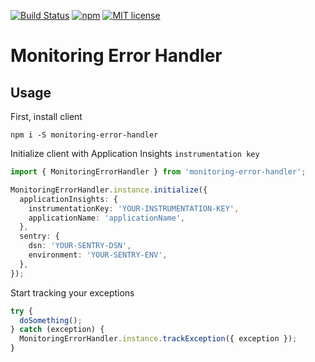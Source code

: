 [![Build Status](https://travis-ci.com/takenet/monitoring-error-handler.svg?branch=master)](https://travis-ci.com/takenet/monitoring-error-handler.svg?branch=master)
[![npm](https://img.shields.io/npm/v/monitoring-error-handler.svg)](https://www.npmjs.com/package/monitoring-error-handler)
[![MIT license](http://img.shields.io/badge/license-MIT-brightgreen.svg)](http://opensource.org/licenses/MIT)

# Monitoring Error Handler

## Usage

First, install client

```
npm i -S monitoring-error-handler
```

Initialize client with Application Insights `instrumentation key`

```typescript
import { MonitoringErrorHandler } from 'monitoring-error-handler';

MonitoringErrorHandler.instance.initialize({
  applicationInsights: {
    instrumentationKey: 'YOUR-INSTRUMENTATION-KEY',
    applicationName: 'applicationName',
  },
  sentry: {
    dsn: 'YOUR-SENTRY-DSN',
    environment: 'YOUR-SENTRY-ENV',
  },
});
```

Start tracking your exceptions

```typescript
try {
  doSomething();
} catch (exception) {
  MonitoringErrorHandler.instance.trackException({ exception });
}
```
